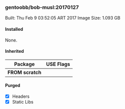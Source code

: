 ### gentoobb/bob-musl:20170127

Built: Thu Feb  9 03:52:05 ART 2017
Image Size: 1.093 GB
#### Installed
None.
#### Inherited
Package | USE Flags
--------|----------
**FROM scratch** |
#### Purged
- [x] Headers
- [x] Static Libs
